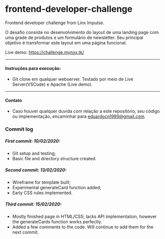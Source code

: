 # frontend-developer-challenge
Frontend developer challenge from Linx Impulse.

O desafio consiste no desenvolvimento do layout de uma landing page com uma grade de produtos e um formulário de newsletter. Seu principal objetivo é transformar este layout em uma página funcional.

Live demo: https://challenge.mynxx.tk/

------------


#### Instruções para execução:

- Git clone em qualquer webserver. Testado por meio de Live Server(VSCode) e Apache (Live demo).

------------

#### Contato
- Caso houver qualquer duvida com relação a este repositório, seu código ou implementação, encaminhar para eduardocn1999@gmail.com.


### Commit log

##### First commit: 10/02/2020: 
- Git setup and testing;
- Basic file and directory structure created.

##### Second commit: 13/02/2020:
- Wireframe for template built;
- Experimental generateCard function added;
- Early CSS rules implemented.

##### Third commit: 15/02/2020:
- Mostly finished page in HTML/CSS; lacks API implementation, however the generateCards function works perfectly.
- Added a few comments to the code. Will continue to add them for the next commit.